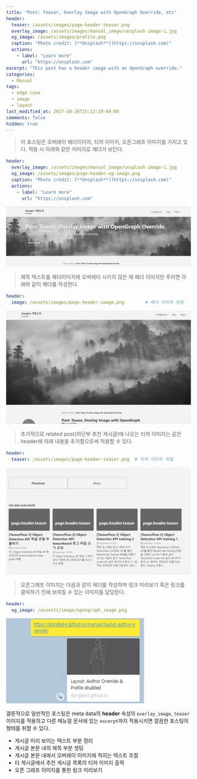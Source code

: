 ```yaml
---
title: "Post: Teaser, Overlay Image with OpenGraph Override, etc"
header:
  teaser: /assets/images/page-header-teaser.png
  overlay_image: /assets/images/manual_image/unsplash-image-1.jpg
  og_image: /assets/images/profile.png
  caption: "Photo credit: [**Unsplash**](https://unsplash.com)"
  actions:
    - label: "Learn more"
      url: "https://unsplash.com"
excerpt: "This post has a header image with an OpenGraph override."
categories:
  - Manual
tags:
  - edge case
  - image
  - layout
last_modified_at: 2017-10-26T15:12:19-04:00
comments: false
hidden: true
---
```


> 이 포스팅은 오버레이 헤더이미지, 티저 이미지, 오픈그래프 이미지를 가지고 있다. 적용 시 아래와 같은 이미지로 헤더가 보인다. 
```yaml
header:
  overlay_image: /assets/images/manual_image/unsplash-image-1.jpg 
  og_image: /assets/images/page-header-og-image.png    
  caption: "Photo credit: [**Unsplash**](https://unsplash.com)"
  actions:
    - label: "Learn more"
      url: "https://unsplash.com"
```
![](/assets/images/manual_image/manual_capture/header_overlay_image.jpg)


> 제목 텍스트를 헤더이미지에 오버레이 시키지 않은 채 헤더 이미지만 주려면 아래와 같이 헤더를 작성한다. 
```yaml
header:
  image: /assets/images/page-header-image.png        # 헤더 이미지 파일
```
![](/assets/images/manual_image/manual_capture/only_header_image.jpg)

> 추가적으로 related post(하단부 추천 게시글)에 나오는 티져 이미지는 같은 header에 아래 내용을 추가함으로써 적용할 수 있다.
```yaml
header:
  teaser: /assets/images/page-header-teaser.png  # 티저 이미지 파일
```
![](/assets/images/manual_image/manual_capture/teaser_image.jpg)

> 오픈그래프 이미지는 다음과 같이 헤더를 작성하며 링크 미리보기 혹은 링크를 클릭하기 전에 보여질 수 있는 이미지를 담당한다.
```yaml
header:
  og_image: /assests/image/opengraph_image.png
```
![](/assets/images/manual_image/manual_capture/opengraph_image.jpg)


결론적으로 일반적인 포스팅은 meta data의 **header** 속성의 `overlay_image`, `teaser` 이미지를 적용하고 다른 메뉴얼 문서에 있는  `excerpt`까지 적용시키면 깔끔한 포스팅의 형태를 취할 수 있다.
  - 게시글 미리 보이는 텍스트 부분 정리
  - 게시글 본문 내의 제목 부분 셋팅
  - 게시글 본문 내에서 오버레이 이미지에 적히는 텍스트 조절
  - 타 게시글에서 추천 게시글  목록의 티저 이미지 출력
  - 오픈 그래프 이미지를 통한 링크 미리보기